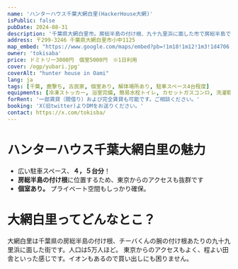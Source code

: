 ```yaml
---
name: 'ハンターハウス千葉大網白里(HackerHouse大網)'
isPublic: false
pubDate: 2024-08-31
description: '千葉県大網白里市。房総半島の付け根、九十九里浜に面した市で房総半島での狩猟拠点に。田舎集落の古民家で駐車スペースも多く複数人利用がしやすい'
address: 〒299-3246 千葉県大網白里市小中1125
map_embed: "https://www.google.com/maps/embed?pb=!1m18!1m12!1m3!1d4706.874523682662!2d140.2884533!3d35.50748540000001!2m3!1f0!2f0!3f0!3m2!1i1024!2i768!4f13.1!3m3!1m2!1s0x6022be3fa243bb41%3A0x6e40a52f7af5e2ab!2z44CSMjk5LTMyNDYg5Y2D6JGJ55yM5aSn57ay55m96YeM5biC5bCP5Lit77yR77yR77yS77yV!5e1!3m2!1sja!2sjp!4v1725039522166!5m2!1sja!2sjp"
owner: 'tokisaba'
price: ドミトリー3000円　個室5000円　※1日利用
cover: /ogp/yubari.jpg'
coverAlt: "hunter house in Oami"
lang: ja
tags: [千葉, 鹿撃ち, 古民家, 個室あり, 解体場所あり, 駐車スペース4台程度]
equipments: [冷凍ストッカー, 浴室完備, 簡易水栓トイレ, カセットガスコンロ, 洗濯乾燥機]
forRent: '一部賃貸（間借り）および完全賃貸も可能です。ご相談ください。'
booking: 'X(旧twitter)よりDMをお送りください。' 
contact: https://x.com/tokisba/
---
```


# ハンターハウス千葉大網白里の魅力
- 広い駐車スペース、**４，５台分**！
- **房総半島の付け根**に位置するため、東京からのアクセスも抜群です
- **個室あり。** プライベート空間もしっかり確保。

# 大網白里ってどんなとこ？
大網白里は千葉県の房総半島の付け根、チーバくんの腕の付け根あたりの九十九里浜に面した街です。人口は5万人ほど。
東京からのアクセスもよく、程よい田舎といった感じです。イオンもあるので買い出しにも困りません。